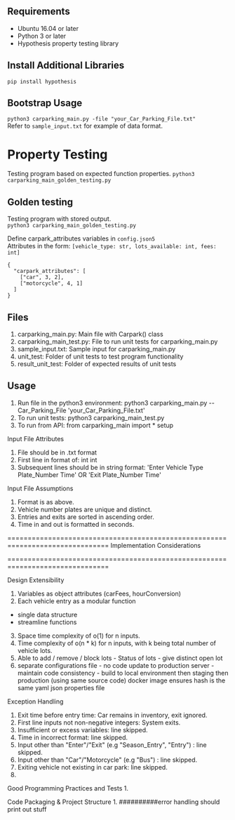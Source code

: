 ## Requirements
- Ubuntu 16.04 or later
- Python 3 or later
- Hypothesis property testing library

## Install Additional Libraries
```pip install hypothesis```

## Bootstrap Usage
```python3 carparking_main.py -file "your_Car_Parking_File.txt"```   
Refer to ```sample_input.txt``` for example of data format.

# Property Testing
Testing program based on expected function properties.
```python3 carparking_main_golden_testing.py``` 

## Golden testing
Testing program with stored output.  
```python3 carparking_main_golden_testing.py```   

Define carpark_attributes variables in ```config.json5```   
Attributes in the form: ```[vehicle_type: str, lots_available: int, fees: int]```
```
{
  "carpark_attributes": [
    ["car", 3, 2],
    ["motorcycle", 4, 1]
  ]
} 
```

## Files
1. carparking_main.py: Main file with Carpark() class
2. carparking_main_test.py: File to run unit tests for carparking_main.py
3. sample_input.txt: Sample input for carparking_main.py
4. unit_test: Folder of unit tests to test program functionality
5. result_unit_test: Folder of expected results of unit tests

## Usage
1. Run file in the python3 environment:
python3 carparking_main.py --Car_Parking_File 'your_Car_Parking_File.txt'
2. To run unit tests:
python3 carparking_main_test.py
3. To run from API:
from carparking_main import *
setup


Input File Attributes
1. File should be in .txt format
2. First line in format of: int int
3. Subsequent lines should be in string format:
'Enter Vehicle Type Plate_Number Time'
OR
'Exit Plate_Number Time'

Input File Assumptions
1. Format is as above.
2. Vehicle number plates are unique and distinct.
3. Entries and exits are sorted in ascending order.
4. Time in and out is formatted in seconds.


===============================================================================
Implementation Considerations

===============================================================================

Design Extensibility
1. Variables as object attributes (carFees, hourConversion)
2. Each vehicle entry as a modular function
 - single data structure
 - streamline functions
 
3. Space time complexity of o(1) for n inputs.
4. Time complexity of o(n * k) for n inputs, with k being total number of vehicle lots.
5. Able to add / remove / block lots - Status of lots - give distinct open lot
6. separate configurations file - no code update to production server - maintain code consistency - build to local environment then staging then production (using same source code)
docker image ensures hash is the same
yaml json properties file 



Exception Handling
1. Exit time before entry time: Car remains in inventory, exit ignored.
2. First line inputs not non-negative integers: System exits.
3. Insufficient or excess variables: line skipped.
4. Time in incorrect format: line skipped.
5. Input other than "Enter"/"Exit" (e.g "Season_Entry", "Entry") : line skipped.
6. Input other than "Car"/"Motorcycle" (e.g "Bus") : line skipped.
7. Exiting vehicle not existing in car park: line skipped.
8. 

Good Programming Practices and Tests
1. 

Code Packaging & Project Structure
1. 
##########error handling should print out stuff
